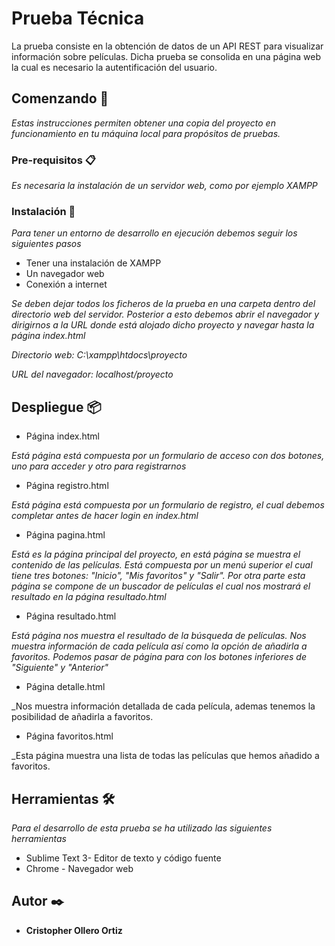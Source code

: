# Prueba Técnica

La prueba consiste en la obtención de datos de un API REST para visualizar información sobre películas. Dicha prueba se consolida en una página web la cual es necesario la autentificación del usuario.

## Comenzando 🚀

_Estas instrucciones permiten obtener una copia del proyecto en funcionamiento en tu máquina local para propósitos de pruebas._


### Pre-requisitos 📋

_Es necesaria la instalación de un servidor web, como por ejemplo XAMPP_


### Instalación 🔧

_Para tener un entorno de desarrollo en ejecución debemos seguir los siguientes pasos_

+ Tener una instalación de XAMPP
+ Un navegador web
+ Conexión a internet

_Se deben dejar todos los ficheros de la prueba en una carpeta dentro del directorio web del servidor. Posterior a esto debemos abrir el navegador
y dirigirnos a la URL donde está alojado dicho proyecto y navegar hasta la página index.html_

_Directorio web: C:\xampp\htdocs\proyecto_

_URL del navegador: localhost/proyecto_

## Despliegue 📦

+ Página index.html

_Está página está compuesta por un formulario de acceso con dos botones, uno para acceder y otro para registrarnos_

+ Página registro.html

_Está página está compuesta por un formulario de registro, el cual debemos completar antes de hacer login en index.html_

+ Página pagina.html

_Está es la página principal del proyecto, en está página se muestra el contenido de las películas. Está compuesta por un menú superior el cual tiene tres 
botones: "Inicio", "Mis favoritos" y "Salir". Por otra parte esta página se compone de un buscador de películas el cual nos mostrará el resultado en 
la página resultado.html_

+ Página resultado.html

_Está página nos muestra el resultado de la búsqueda de películas. Nos muestra información de cada película así como la opción de añadirla a favoritos. Podemos
pasar de página para con los botones inferiores de "Siguiente" y "Anterior"_

+ Página detalle.html

_Nos muestra información detallada de cada película, ademas tenemos la posibilidad de añadirla a favoritos.

+ Página favoritos.html	

_Esta página muestra una lista de todas las películas que hemos añadido a favoritos.

## Herramientas 🛠️

_Para el desarrollo de esta prueba se ha utilizado las siguientes herramientas_

* Sublime Text 3- Editor de texto y código fuente
* Chrome - Navegador web


## Autor ✒️

* **Cristopher Ollero Ortiz**



